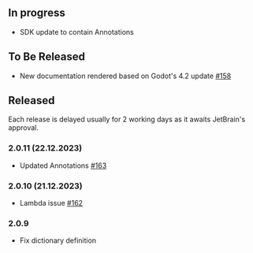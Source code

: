 ## In progress

+ SDK update to contain Annotations

## To Be Released

+ New documentation rendered based on Godot's 4.2 update [#158](https://gitlab.com/IceExplosive/gdscript/-/issues/158)

## Released

Each release is delayed usually for 2 working days as it awaits JetBrain's approval.

### 2.0.11 (22.12.2023)

- Updated Annotations [#163](https://gitlab.com/IceExplosive/gdscript/-/issues/163)

### 2.0.10 (21.12.2023)

- Lambda issue [#162](https://gitlab.com/IceExplosive/gdscript/-/issues/162)

### 2.0.9

- Fix dictionary definition
